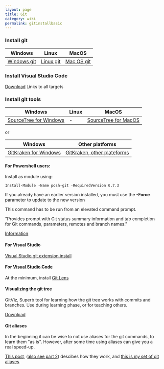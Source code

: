 ```yaml
---
layout: page
title: Git
category: wiki
permalink: gitinstallbasic
---
```


### Install git

| Windows | Linux | MacOS |
|----|----|----|
| [Windows git](https://git-scm.com/download/win) | [Linux git](https://git-scm.com/download/linux) |[ Mac OS git](https://git-scm.com/download/mac) |

### Install Visual Studio Code

[Download](https://code.visualstudio.com/download)   Links to all targets

### Install git tools

| Windows | Linux | MacOS |
|----|----|----|
| [SourceTree for Windows](https://product-downloads.atlassian.com/software/sourcetree/windows/ga/SourceTreeSetup-3.0.17.exe?_ga=2.247612480.698735789.1553020656-1415669506.1553020656) | - | [SourceTree for MacOS](https://product-downloads.atlassian.com/software/sourcetree/ga/Sourcetree_3.1.1_213.zip?_ga=2.247612480.698735789.1553020656-1415669506.1553020656) |

or

| Windows | Other platforms |
|----|----|
| [GitKraken for Windows](https://www.gitkraken.com/download/windows64) | [GitKraken, other plateforms](https://www.gitkraken.com/download) |

#### For Powershell users:
Install as module using:
``` 
Install-Module -Name posh-git -RequiredVersion 0.7.3  
```
If you already have an earlier version installed, you must use the **-Force** parameter to update to the new version

This command has to be run from an elevated command prompt.

"Provides prompt with Git status summary information and tab completion for Git commands, parameters, remotes and branch names."

[Information](https://www.powershellgallery.com/packages/posh-git/0.7.3) 


#### For Visual Studio

[Visual Studio git extension install](gitinstall)

#### For [Visual Studio Code](https://code.visualstudio.com/download)

At the minimum, install [Git Lens](https://marketplace.visualstudio.com/items?itemName=eamodio.gitlens)


#### Visualizing the git tree

GitViz, Superb tool for learning how the git tree works with commits and branches. Use during learning phase, or for teaching others. 

[Download](https://github.com/Readify/GitViz/releases)

#### Git aliases

In the beginning it can be wise to not use aliases for the git commands, to learn them "as is".  However, after some time using aliases can give you a real speed-up. 

[This post](http://hermit.no/visual-studio-and-vsts-git-extend-the-git-command-line-to-speed-up-your-workflow-part-1/), ([also see part 2](http://hermit.no/visual-studio-and-azure-devops-git-extend-the-git-command-line-with-server-commands-part-2/)) descibes how they work, and [this is my set of git aliases](https://gist.githubusercontent.com/OsirisTerje/e9d06c627405f576e6ebf85e2c09f3c4/raw/f34398cbe3eccccbfd5d58df3c4541f99ea47b84/GitAliases).
